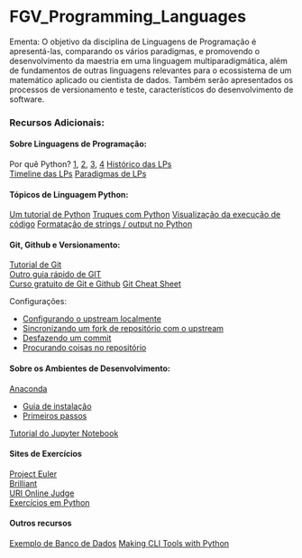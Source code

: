 # FGV_Programming_Languages  

Ementa:
O objetivo da disciplina de Linguagens de Programação é apresentá-las, comparando os vários paradigmas, e promovendo o desenvolvimento da maestria em uma linguagem multiparadigmática, além de fundamentos de outras linguagens relevantes para o ecossistema de um matemático aplicado ou cientista de dados. Também serão apresentados os processos de versionamento e teste, característicos do desenvolvimento de software.

### Recursos Adicionais:

#### Sobre Linguagens de Programação: 

Por quê Python?  [1](https://www.tiobe.com/tiobe-index/), [2](https://spectrum.ieee.org/at-work/innovation/the-2018-top-programming-languages), [3](https://medium.freecodecamp.org/best-programming-languages-to-learn-in-2018-ultimate-guide-bfc93e615b35), [4](https://www.edureka.co/blog/python-interesting-facts-you-need-to-know/)
[Histórico das LPs](https://en.wikipedia.org/wiki/History_of_programming_languages)  
[Timeline das LPs](https://en.wikipedia.org/wiki/Timeline_of_programming_languages)
[Paradigmas de LPs](https://en.m.wikipedia.org/wiki/Programming_paradigm)  

#### Tópicos de Linguagem Python:
[Um tutorial de Python](https://python.swaroopch.com/)
[Truques com Python](https://hackernoon.com/python-tricks-101-2836251922e0)
[Visualização da execução de código](http://www.pythontutor.com/visualize.html#mode=edit) 
[Formatação de strings / output no Python](http://www.python-course.eu/python3_formatted_output.php)

#### Git, Github e Versionamento:

[Tutorial de Git](https://git-scm.com/book/pt-br/v1/Primeiros-passos-No%C3%A7%C3%B5es-B%C3%A1sicas-de-Git)  
[Outro guia rápido de GIT](http://rogerdudler.github.io/git-guide/index.pt_BR.html)  
[Curso gratuito de Git e Github](https://www.udemy.com/git-e-github-para-iniciantes/)
[Git Cheat Sheet](https://www.git-tower.com/blog/git-cheat-sheet/)

Configurações:
  + [Configurando o upstream localmente](https://help.github.com/articles/configuring-a-remote-for-a-fork/)
  + [Sincronizando um fork de repositório com o upstream](https://help.github.com/articles/syncing-a-fork/)
  + [Desfazendo um commit](https://blog.github.com/2015-06-08-how-to-undo-almost-anything-with-git/)
  + [Procurando coisas no repositório](https://www.tygertec.com/find-stuff-git/)  
 
#### Sobre os Ambientes de Desenvolvimento:

[Anaconda](https://www.anaconda.com/download/)
  + [Guia de instalação](https://paulovasconcellos.com.br/como-baixar-anaconda-31fd49c19bd8)
  + [Primeiros passos](https://opensource.com/article/18/4/getting-started-anaconda-python)

[Tutorial do Jupyter Notebook](https://www.datacamp.com/community/tutorials/tutorial-jupyter-notebook)



#### Sites de Exercícios

[Project Euler](https://projecteuler.net/)  
[Brilliant](http://brilliant.org/)  
[URI Online Judge](https://www.urionlinejudge.com.br/judge/en/login)  
[Exercícios em Python](http://joaoventura.net/static/files/python_exercises_book.pdf)

#### Outros recursos  

[Exemplo de Banco de Dados](https://github.com/datacharmer/test_db)
[Making CLI Tools with Python](https://medium.com/dabbler-in-de-stress/make-linux-cli-tools-756f7f7f06b3)
